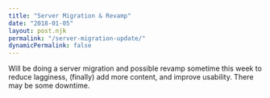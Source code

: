 ```yaml
---
title: "Server Migration & Revamp"
date: "2018-01-05"
layout: post.njk
permalink: "/server-migration-update/"
dynamicPermalink: false
---
```


Will be doing a server migration and possible revamp sometime this week to reduce lagginess, (finally) add more content, and improve usability. There may be some downtime.
